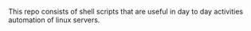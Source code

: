 This repo consists of shell scripts that are useful in day to day activities automation of linux servers.
